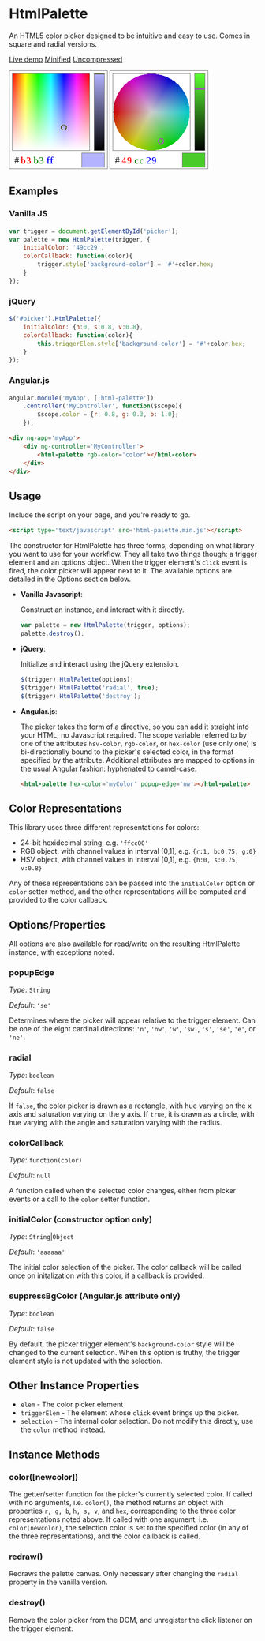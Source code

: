 # HtmlPalette 

An HTML5 color picker designed to be intuitive and easy to use. Comes in square and radial versions.

[Live demo](https://stevenvergenz.github.io/html-palette/) [Minified](https://raw.githubusercontent.com/stevenvergenz/html-palette/master/build/html-palette.min.js) [Uncompressed](https://raw.githubusercontent.com/stevenvergenz/html-palette/master/build/html-palette.js)

![Square picker](./docs/palette-square.png) ![Radial picker](./docs/palette-radial.png)


## Examples

### Vanilla JS

```javascript
var trigger = document.getElementById('picker');
var palette = new HtmlPalette(trigger, {
	initialColor: '49cc29',
	colorCallback: function(color){
		trigger.style['background-color'] = '#'+color.hex;
	}
});
```

### jQuery

```javascript
$('#picker').HtmlPalette({
	initialColor: {h:0, s:0.8, v:0.8},
	colorCallback: function(color){
		this.triggerElem.style['background-color'] = '#'+color.hex;
	}
});
```

### Angular.js

```javascript
angular.module('myApp', ['html-palette'])
	.controller('MyController', function($scope){
		$scope.color = {r: 0.8, g: 0.3, b: 1.0};
	});
```

```html
<div ng-app='myApp'>
	<div ng-controller='MyController'>
		<html-palette rgb-color='color'></html-color>
	</div>
</div>
```

## Usage

Include the script on your page, and you're ready to go.

```html
<script type='text/javascript' src='html-palette.min.js'></script>
```

The constructor for HtmlPalette has three forms, depending on what library you want to use for your workflow. They all take two things though: a trigger element and an options object. When the trigger element's `click` event is fired, the color picker will appear next to it. The available options are detailed in the Options section below.

* **Vanilla Javascript**:

	Construct an instance, and interact with it directly.

	```javascript
	var palette = new HtmlPalette(trigger, options);
	palette.destroy();
	```

* **jQuery**:

	Initialize and interact using the jQuery extension.

	```javascript
	$(trigger).HtmlPalette(options);
	$(trigger).HtmlPalette('radial', true);
	$(trigger).HtmlPalette('destroy');
	```

* **Angular.js**:

	The picker takes the form of a directive, so you can add it straight into your HTML, no Javascript required. The scope variable referred to by one of the attributes `hsv-color`, `rgb-color`, or `hex-color` (use only one) is bi-directionally bound to the picker's selected color, in the format specified by the attribute. Additional attributes are mapped to options in the usual Angular fashion: hyphenated to camel-case.

	```html
	<html-palette hex-color='myColor' popup-edge='nw'></html-palette>
	```

## Color Representations

This library uses three different representations for colors:

* 24-bit hexidecimal string, e.g. `'ffcc00'`
* RGB object, with channel values in interval [0,1], e.g. `{r:1, b:0.75, g:0}`
* HSV object, with channel values in interval [0,1], e.g. `{h:0, s:0.75, v:0.8}`

Any of these representations can be passed into the `initialColor` option or `color` setter method, and the other representations will be computed and provided to the color callback. 


## Options/Properties

All options are also available for read/write on the resulting HtmlPalette instance, with exceptions noted.

### popupEdge

*Type*: `String`

*Default*: `'se'`

Determines where the picker will appear relative to the trigger element. Can be one of the eight cardinal directions: `'n'`, `'nw'`, `'w'`, `'sw'`, `'s'`, `'se'`, `'e'`, or `'ne'`.

### radial

*Type*: `boolean`

*Default*: `false`

If `false`, the color picker is drawn as a rectangle, with hue varying on the x axis and saturation varying on the y axis. If `true`, it is drawn as a circle, with hue varying with the angle and saturation varying with the radius.

### colorCallback

*Type*: `function(color)`

*Default*: `null`

A function called when the selected color changes, either from picker events or a call to the `color` setter function.

### initialColor (constructor option only)

*Type*: `String`|`Object`

*Default*: `'aaaaaa'`

The initial color selection of the picker. The color callback will be called once on initalization with this color, if a callback is provided.

### suppressBgColor (Angular.js attribute only)

*Type*: `boolean`

*Default*: `false`

By default, the picker trigger element's `background-color` style will be changed to the current selection. When this option is truthy, the trigger element style is not updated with the selection.

## Other Instance Properties

* `elem` - The color picker element
* `triggerElem` - The element whose `click` event brings up the picker.
* `selection` - The internal color selection. Do not modify this directly, use the `color` method instead.

## Instance Methods

### color([newcolor])

The getter/setter function for the picker's currently selected color. If called with no arguments, i.e. `color()`, the method returns an object with properties `r, g, b`, `h, s, v`, and `hex`, corresponding to the three color representations noted above. If called with one argument, i.e. `color(newcolor)`, the selection color is set to the specified color (in any of the three representations), and the color callback is called.


### redraw()

Redraws the palette canvas. Only necessary after changing the `radial` property in the vanilla version.

### destroy()

Remove the color picker from the DOM, and unregister the click listener on the trigger element.
